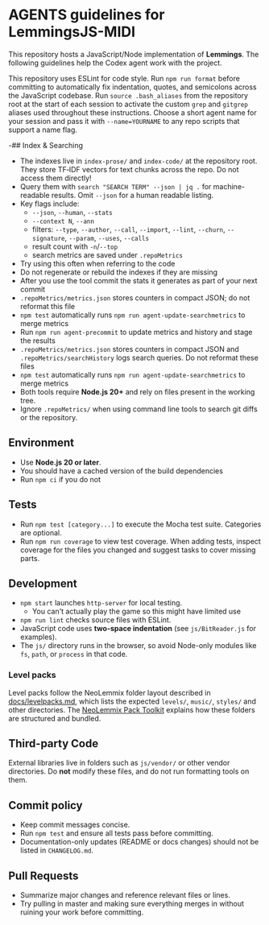 # AGENTS guidelines for LemmingsJS-MIDI

This repository hosts a JavaScript/Node implementation of **Lemmings**. The following guidelines help the Codex agent work with the project.

This repository uses ESLint for code style.
Run `npm run format` before committing to automatically fix indentation,
quotes, and semicolons across the JavaScript codebase.
Run `source .bash_aliases` from the repository root at the start of each
session to activate the custom `grep` and `gitgrep` aliases used
throughout these instructions.
Choose a short agent name for your session and pass it with `--name=YOURNAME`
to any repo scripts that support a name flag.

-## Index & Searching
- The indexes live in `index-prose/` and `index-code/` at the repository root. They store TF‑IDF vectors for text chunks across the repo. Do not access them directly!
- Query them with `search "SEARCH TERM" --json | jq .` for machine-readable results. Omit `--json` for a human readable listing.
- Key flags include:
  - `--json`, `--human`, `--stats`
  - `--context N`, `--ann`
  - filters: `--type`, `--author`, `--call`, `--import`, `--lint`, `--churn`, `--signature`, `--param`, `--uses`, `--calls`
  - result count with `-n`/`--top`
  - search metrics are saved under `.repoMetrics`
- Try using this often when referring to the code
- Do not regenerate or rebuild the indexes if they are missing
- After you use the tool commit the stats it generates as part of your next commit
 - `.repoMetrics/metrics.json` stores counters in compact JSON; do not reformat this file
 - `npm test` automatically runs `npm run agent-update-searchmetrics` to merge metrics
 - Run `npm run agent-precommit` to update metrics and history and stage the results
 - `.repoMetrics/metrics.json` stores counters in compact JSON and
  `.repoMetrics/searchHistory` logs search queries. Do not reformat these files
- `npm test` automatically runs `npm run agent-update-searchmetrics` to merge metrics
 - Both tools require **Node.js 20+** and rely on files present in the working tree.
 - Ignore `.repoMetrics/` when using command line tools to search git diffs or the repository.

## Environment
 - Use **Node.js 20 or later**.
- You should have a cached version of the build dependencies
- Run `npm ci` if you do not

## Tests
- Run `npm test [category...]` to execute the Mocha test suite. Categories are optional.
- Run `npm run coverage` to view test coverage. When adding tests, inspect coverage for the files you changed and suggest tasks to cover missing parts.

## Development
- `npm start` launches `http-server` for local testing.
  - You can't actually play the game so this might have limited use
- `npm run lint` checks source files with ESLint.
- JavaScript code uses **two-space indentation** (see `js/BitReader.js` for examples).
- The `js/` directory runs in the browser, so avoid Node-only modules like `fs`, `path`, or `process` in that code.

### Level packs
Level packs follow the NeoLemmix folder layout described in
[docs/levelpacks.md](docs/levelpacks.md), which lists the expected
`levels/`, `music/`, `styles/` and other directories.
The [NeoLemmix Pack Toolkit](docs/nl-pack-toolkit.md) explains how
these folders are structured and bundled.

## Third-party Code
External libraries live in folders such as `js/vendor/` or other vendor
directories. Do **not** modify these files, and do not run formatting
tools on them.

## Commit policy
- Keep commit messages concise.
- Run `npm test` and ensure all tests pass before committing.
- Documentation-only updates (README or docs changes) should not be listed in
  `CHANGELOG.md`.

## Pull Requests
- Summarize major changes and reference relevant files or lines.
- Try pulling in master and making sure everything merges in without ruining your work before committing.

<!--
Additional suggestions for the agent or future maintainers:
- Don't forget to use the search tool 
- High performance and intelligent memory usage are top priorities; profile critical code paths and watch memory allocations.
- You are unable to commit binaries so do not try
- Create and maintain a `.agentInfo/` directory at the repository root.
- Within `.agentInfo/`, store short notes about design decisions or TODOs using a tag-based system. Keep an index (e.g., `tags.json` or `index.md`) to search notes by tag.
- Regularly review this index to locate relevant notes before starting new work.
- If you are unable to do something complicated, leave what you have but didn't work in comments with an explanation of what you were trying to do and why it didn't work
-->

